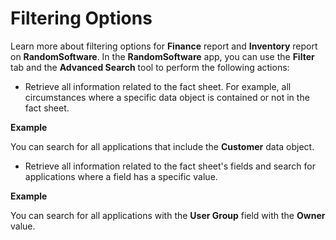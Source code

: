 # Filtering Options

Learn more about filtering options for **Finance** report  and **Inventory** report on **RandomSoftware**.
In the **RandomSoftware** app, you can use the **Filter** tab and the **Advanced Search** tool to perform the following actions:

* Retrieve all information related to the fact sheet. For example, all circumstances where a specific data object is contained or not in the fact sheet.

**Example**

You can search for all applications that include the **Customer** data object.

* Retrieve all information related to the fact sheet's fields and search for applications where a field has a specific value.

**Example**

You can search for all applications with the **User Group** field with the **Owner** value.

